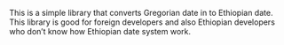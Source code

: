 
This is a simple library that converts Gregorian date in to Ethiopian date. This library is good for foreign developers and also Ethiopian developers who don’t know how Ethiopian date system work.
